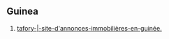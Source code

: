 ## Guinea

1. [tafory-|-site-d&#039;annonces-immobilières-en-guinée.](http://www.startupranking.com/tafory-site-d-annonces-immobilieres-en-guinee)

